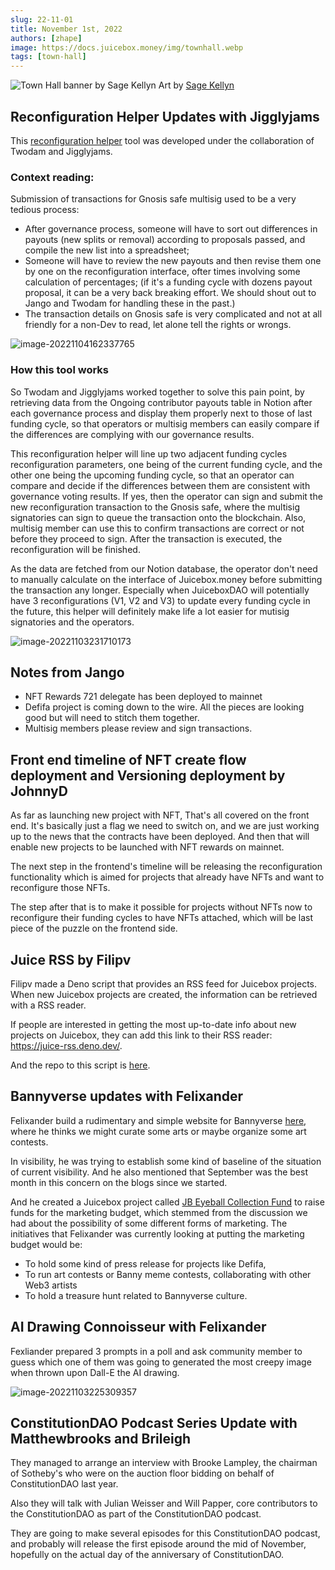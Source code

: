 ```yaml
---
slug: 22-11-01
title: November 1st, 2022
authors: [zhape]
image: https://docs.juicebox.money/img/townhall.webp
tags: [town-hall]
---
```


![Town Hall banner by Sage Kellyn](/img/townhall.webp) 
Art by [Sage Kellyn](https://twitter.com/SageKellyn)



## Reconfiguration Helper Updates with Jigglyjams

This [reconfiguration helper](https://juicetool.xyz/juicebox) tool was developed under the collaboration of Twodam and Jigglyjams. 

### Context reading:

Submission of transactions for Gnosis safe multisig used to be a very tedious process:

- After governance process, someone will have to sort out differences in payouts (new splits or removal) according to proposals passed, and compile the new list into a spreadsheet;
- Someone will have to review the new payouts and then revise them one by one on the reconfiguration interface, ofter times involving some calculation of percentages; (if it's a funding cycle with dozens payout proposal, it can be a very back breaking effort. We should shout out to Jango and Twodam for handling these in the past.)
- The transaction details on Gnosis safe is very complicated and not at all friendly for a  non-Dev to read,  let alone tell the rights or wrongs.

![image-20221104162337765](image-20221104162337765.webp)

### How this tool works

So Twodam and Jigglyjams worked together to solve this pain point, by retrieving data from the Ongoing contributor payouts table in Notion after each governance process and display them properly next to those of last funding cycle, so that operators or multisig members can easily compare if the differences are complying with our governance results.

This reconfiguration helper will line up two adjacent funding cycles reconfiguration parameters, one being of the current funding cycle, and the other one being the upcoming funding cycle, so that an operator can compare  and decide if the differences between them are consistent with governance voting results. If yes, then the operator can sign and submit the new reconfiguration transaction to the Gnosis safe, where the multisig signatories can sign to queue the transaction onto the blockchain. Also, multisig member can use this to confirm transactions are correct or not before they proceed to sign. After the transaction is executed, the reconfiguration will be finished.

As the data are fetched from our Notion database,  the operator don't need to manually calculate on the interface of Juicebox.money before submitting the transaction any longer. Especially when JuiceboxDAO will potentially have 3 reconfigurations (V1, V2 and V3) to update every funding cycle in the future, this helper will definitely make life a lot easier for mutisig signatories and the operators.

![image-20221103231710173](image-20221103231710173.webp)

## Notes from Jango

- NFT Rewards 721 delegate has been deployed to mainnet
- Defifa project is coming down to the wire. All the pieces are looking good but will need to stitch them together.
- Multisig members please review and sign transactions.

## Front end timeline of NFT create flow deployment and Versioning deployment by JohnnyD

As far as launching new project with NFT, That's all covered on the front end. It's basically just a flag we need to switch on, and we are just working up to the news that the contracts have been deployed. And then that will enable new projects to be launched with NFT rewards on mainnet.

The next step in the frontend's timeline will be releasing the reconfiguration functionality which is aimed for projects that already have NFTs and want to reconfigure those NFTs.

The step after that is to make it possible for projects without NFTs now to reconfigure their funding cycles to have NFTs attached, which will be last piece of the puzzle on the frontend side.

## Juice RSS by Filipv

Filipv made a Deno script that provides an RSS feed for Juicebox projects. When new Juicebox projects are created, the information can be retrieved with a RSS reader. 

If people are interested in getting the most up-to-date info about new projects on Juicebox, they can add this link to their RSS reader: https://juice-rss.deno.dev/.

And the repo to this script is [here](https://github.com/filipvvv/juice-rss).

## Bannyverse updates with Felixander

Felixander build a rudimentary and simple website for Bannyverse [here](https://felixanderfelixand.wixsite.com/bannyverse), where he thinks we might curate some arts or maybe organize some art contests.

In visibility, he was trying to establish some kind of baseline of the situation of current visibility. And he also mentioned that September was the best month in this concern on the blogs since we started.

And he created a Juicebox project called [JB Eyeball Collection Fund](https://juicebox.money/v2/p/293) to raise funds for the marketing budget, which stemmed from the discussion we had about the possibility of some different forms of marketing. The initiatives that Felixander was currently looking at putting the marketing budget would be:

- To hold some kind of press release for projects like Defifa, 
- To run art contests or Banny meme contests, collaborating with other Web3 artists
- To hold a treasure hunt related to Bannyverse culture.

 ## AI Drawing Connoisseur with Felixander

Fexliander prepared 3 prompts in a poll and ask community member to guess which one of them was going to generated the most creepy image when thrown upon Dall-E the AI drawing.

![image-20221103225309357](image-20221103225309357.webp)

## ConstitutionDAO Podcast Series Update with Matthewbrooks and Brileigh

They managed to arrange an interview with Brooke Lampley, the chairman of Sotheby's who were on the auction floor bidding on behalf of  ConstitutionDAO last year.

Also they will talk with Julian Weisser and Will Papper, core contributors to the ConstitutionDAO as part of the ConstitutionDAO podcast.

They are going to make several episodes for this ConstitutionDAO podcast, and probably will release the first episode around the mid of November, hopefully on the actual day of the anniversary of ConstitutionDAO.

